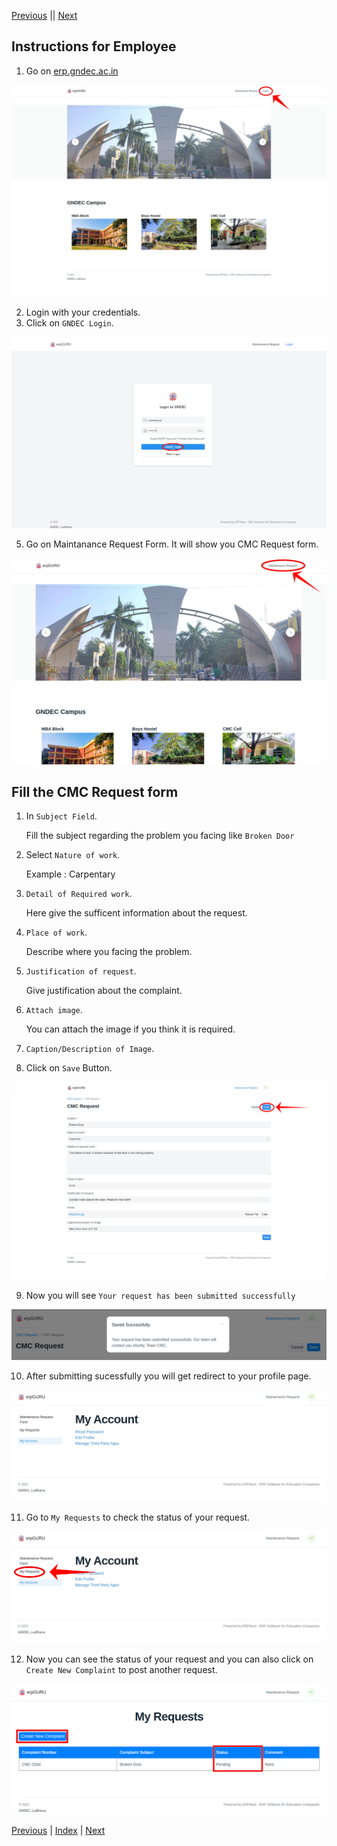 [Previous](README.md)       ||        [Next](Hod.md)

## Instructions for Employee

1. Go on [erp.gndec.ac.in](https://erp.gndec.ac.in/) 

<p align="center">
  <img src="Images/c1.png" />
</p>

2. Login with your credentials.
4. Click on `GNDEC Login`.
   
<p align="center">
  <img src="Images/h12.png" />
</p>


5. Go on Maintanance Request Form. It will show you CMC Request form.

<p align="center">
  <img src="Images/c3.png" />
</p>


## Fill the CMC Request form 

1. In `Subject Field`. 

   Fill the subject regarding the problem you facing like `Broken Door` 
   
2. Select `Nature of work`.
   
   Example : Carpentary 
   
3. `Detail of Required work`. 

   Here give the sufficent information about the request.
   
4. `Place of work`.
 
   Describe where you facing the problem.
   
5. `Justification of request`.

    Give justification about the complaint.
   
6. `Attach image`.

   You can attach the image if you think it is required.
   
7. `Caption/Description of Image`.
   
8. Click on `Save` Button.

<p align="center">
  <img src="Images/c4.png" />
</p>

9. Now you will see `Your request has been submitted successfully`

<p align="center">
  <img src="Images/sucess.png" />
</p>

10. After submitting sucessfully you will get redirect to your profile page.

<p align="center">
  <img src="Images/profile.png" />
</p>

11. Go to `My Requests` to check the status of your request.

<p align="center">
  <img src="Images/profile2.png" />
</p>

12. Now you can see the status of your request and you can also click on `Create New Complaint` to post another request.
<p align="center">
  <img src="Images/last.png" />
</p>

[Previous](README.md) | [Index](README.md) | [Next](Hod.md)
